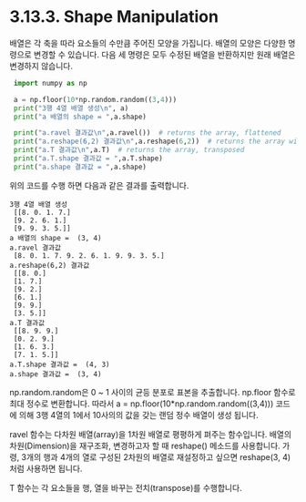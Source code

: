 # 3.13.3. 	Shape Manipulation

배열은 각 축을 따라 요소들의 수만큼 주어진 모양을 가집니다. 배열의 모양은 다양한 명령으로 변경할 수 있습니다. 다음 세 명령은 모두 수정된 배열을 반환하지만 원래 배열은 변경하지 않습니다.

```python
 import numpy as np

 a = np.floor(10*np.random.random((3,4)))
 print("3행 4열 배열 생성\n", a)
 print("a 배열의 shape = ",a.shape)

 print("a.ravel 결과값\n",a.ravel())  # returns the array, flattened
 print("a.reshape(6,2) 결과값\n",a.reshape(6,2))  # returns the array with a modified shape
 print("a.T 결과값\n",a.T)  # returns the array, transposed
 print("a.T.shape 결과값 = ",a.T.shape)
 print("a.shape 결과값 = ",a.shape)
```

위의 코드를 수행 하면 다음과 같은 결과를 출력합니다.

```text
3행 4열 배열 생성
 [[8. 0. 1. 7.]
 [9. 2. 6. 1.]
 [9. 9. 3. 5.]]
a 배열의 shape =  (3, 4)
a.ravel 결과값
 [8. 0. 1. 7. 9. 2. 6. 1. 9. 9. 3. 5.]
a.reshape(6,2) 결과값
 [[8. 0.]
 [1. 7.]
 [9. 2.]
 [6. 1.]
 [9. 9.]
 [3. 5.]]
a.T 결과값
 [[8. 9. 9.]
 [0. 2. 9.]
 [1. 6. 3.]
 [7. 1. 5.]]
a.T.shape 결과값 =  (4, 3)
a.shape 결과값 =  (3, 4)
```

np.random.random은 0 ~ 1 사이의 균등 분포로 표본을 추출합니다. np.floor 함수로 최대 정수로 변환합니다. 따라서 a = np.floor\(10\*np.random.random\(\(3,4\)\)\) 코드에 의해 3행 4열의 1에서 10사의의 값을 갖는 랜덤 정수 배열이 생성 됩니다.

ravel 함수는 다차원 배열\(array\)을 1차원 배열로 평평하게 펴주는 함수입니다. 배열의 차원\(Dimension\)을 재구조화, 변경하고자 할 때 reshape\(\) 메소드를 사용합니다. 가령, 3개의 행과 4개의 열로 구성된 2차원의 배열로 재설정하고 싶으면 reshape\(3, 4\)처럼 사용하면 됩니다.

T 함수는 각 요소들을 행, 열을 바꾸는 전치\(transpose\)를 수행합니다.

